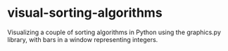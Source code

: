 # visual-sorting-algorithms

Visualizing a couple of sorting algorithms in Python using the graphics.py library,
with bars in a window representing integers.
